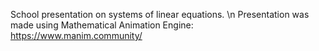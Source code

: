School presentation on systems of linear equations. \n
Presentation was made using Mathematical Animation Engine: https://www.manim.community/
